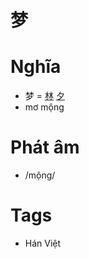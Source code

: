 # 梦

# Nghĩa
* 梦 = [林](林.md) [夕](夕.md)
* mơ mộng

# Phát âm
* /mộng/

# Tags
* Hán Việt

<script>window.HANZI_FIELD='梦';</script>
